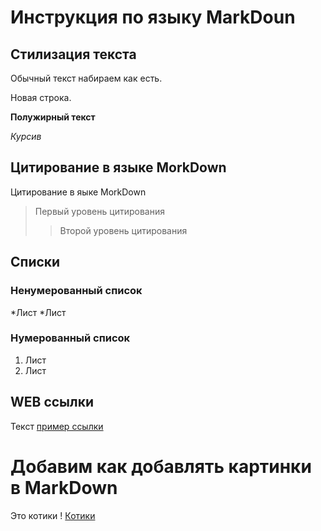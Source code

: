 # Инструкция по языку MarkDoun

## Стилизация текста
Обычный текст набираем как есть.

Новая строка.

**Полужирный текст**

*Курсив*

## Цитирование в языке MorkDown
Цитирование в яыке MorkDown
>Первый уровень цитирования
>>Второй уровень цитирования

## Cписки
### Ненумерованный список
*Лист
*Лист

### Нумерованный список
1. Лист
2. Лист

## WEB ссылки
Текст [пример ссылки](http.ecample.com 'Всплывающая подсказка')

# Добавим как добавлять картинки в MarkDown

Это котики
! [Котики](Teft.jpg)
